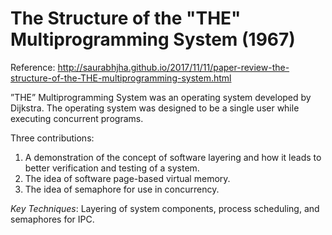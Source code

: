 # The Structure of the "THE" Multiprogramming System (1967)
Reference: http://saurabhjha.github.io/2017/11/11/paper-review-the-structure-of-the-THE-multiprogramming-system.html

”THE” Multiprogramming System was an operating system developed by Dijkstra. The operating system was designed to be a single user while executing concurrent programs. 

Three contributions:
1. A demonstration of the concept of software layering and how it leads to better verification and testing of a system.
2. The idea of software page-based virtual memory.
3. The idea of semaphore for use in concurrency.


_Key Techniques_: Layering of system components, process scheduling, and semaphores for IPC.

